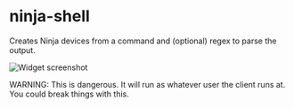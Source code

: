 ninja-shell
======

Creates Ninja devices from a command and (optional) regex to parse the output.

![Widget screenshot](https://s3.amazonaws.com/uploads.hipchat.com/25403/256486/04bCIekFDj4nz5o/upload.png)

WARNING: This is dangerous. It will run as whatever user the client runs at. You could break things with this.
